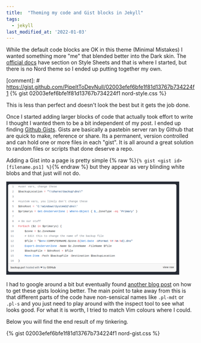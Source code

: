 ```yaml
---
title:  "Theming my code and Gist blocks in Jekyll"
tags:
  - jekyll
last_modified_at: '2022-01-03'
---
```

While the default code blocks are OK in this theme (Minimal Mistakes) I wanted something more "me" that blended better into the Dark skin. The [official docs](https://mmistakes.github.io/minimal-mistakes/docs/stylesheets/) have section on Style Sheets and that is where I started, but there is no Nord theme so I ended up putting together my own. 

[comment]: # https://gist.github.com/PipeItToDevNull/02003efef6bfe1f81d13767b734224f1
{% gist 02003efef6bfe1f81d13767b734224f1 nord-style.css %} 

This is less than perfect and doesn't look the best but it gets the job done.

Once I started adding larger blocks of code that actually took effort to write I thought I wanted them to be a bit independent of my post. I ended up finding [Github Gists](https://docs.github.com/en/github/writing-on-github/editing-and-sharing-content-with-gists/creating-gists). Gists are basically a pastebin server ran by Github that are quick to make, reference or share. Its a permanent, version controlled and can hold one or more files in each "gist". It is all around a great solution to random files or scripts that done deserve a repo.

Adding a Gist into a page is pretty simple {% raw %}`{% gist <gist id> [filename.ps1] %}`{% endraw %} but they appear as very blinding white blobs and that just will not do. 

![normalGist.png](/assets/images/normalGist.png)

I had to google around a bit but eventually found [another blog post](https://codersblock.com/blog/customizing-github-gists/) on how to get these gists looking better. The main point to take away from this is that different parts of the code have non-sensical names like `.pl-mdt` or `.pl-s` and you just need to play around with the inspect tool to see what looks good. For what it is worth, I tried to match Vim colours where I could.

Below you will find the end result of my tinkering.

{% gist 02003efef6bfe1f81d13767b734224f1 nord-gist.css %}